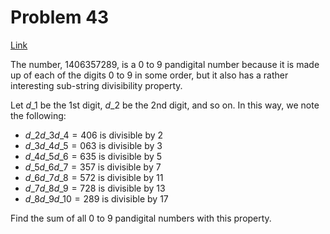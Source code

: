 # Problem 43

[Link](https://projecteuler.net/problem=43)

The number, $1406357289$, is a $0$ to $9$ pandigital number because it is made up of each of the digits $0$ to $9$ in some order, but it also has a rather interesting sub-string divisibility property.

Let $d\_1$ be the $1$st digit, $d\_2$ be the $2$nd digit, and so on. In this way, we note the following:

*   $d\_2d\_3d\_4=406$ is divisible by $2$
*   $d\_3d\_4d\_5=063$ is divisible by $3$
*   $d\_4d\_5d\_6=635$ is divisible by $5$
*   $d\_5d\_6d\_7=357$ is divisible by $7$
*   $d\_6d\_7d\_8=572$ is divisible by $11$
*   $d\_7d\_8d\_9=728$ is divisible by $13$
*   $d\_8d\_9d\_{10}=289$ is divisible by $17$

Find the sum of all $0$ to $9$ pandigital numbers with this property.
